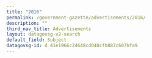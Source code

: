 ```yaml
---
title: "2016"
permalink: /government-gazette/advertisements/2016/
description: ""
third_nav_title: Advertisements
layout: datagovsg-v2-search
default_field: Subject
datagovsg-id: d_41e1966c24648cd040cfb887c607bfa9
---
```

